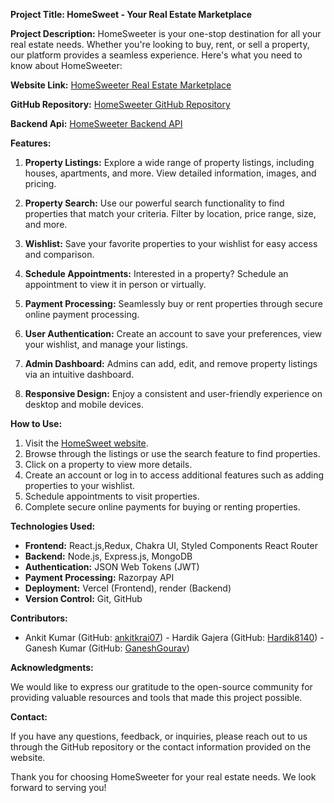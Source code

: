 **Project Title: HomeSweet - Your Real Estate Marketplace**

**Project Description:**
HomeSweeter is your one-stop destination for all your real estate needs. Whether you're looking to buy, rent, or sell a property, our platform provides a seamless experience. Here's what you need to know about HomeSweeter:

**Website Link:**
[HomeSweeter Real Estate Marketplace](https://homesweeter-ocuzifg6m-ankitkrai07.vercel.app/buyproduct)

**GitHub Repository:**
[HomeSweeter GitHub Repository](https://github.com/ankitkrai07/gusty-adjustment-6018)

**Backend Api:**
[HomeSweeter Backend API](https://gusty.onrender.com/)

**Features:**

1. **Property Listings:** Explore a wide range of property listings, including houses, apartments, and more. View detailed information, images, and pricing.

2. **Property Search:** Use our powerful search functionality to find properties that match your criteria. Filter by location, price range, size, and more.

3. **Wishlist:** Save your favorite properties to your wishlist for easy access and comparison.

4. **Schedule Appointments:** Interested in a property? Schedule an appointment to view it in person or virtually.

5. **Payment Processing:** Seamlessly buy or rent properties through secure online payment processing.

6. **User Authentication:** Create an account to save your preferences, view your wishlist, and manage your listings.

7. **Admin Dashboard:** Admins can add, edit, and remove property listings via an intuitive dashboard.

8. **Responsive Design:** Enjoy a consistent and user-friendly experience on desktop and mobile devices.

**How to Use:**

1. Visit the [HomeSweet website](https://homesweeter-ocuzifg6m-ankitkrai07.vercel.app/).
2. Browse through the listings or use the search feature to find properties.
3. Click on a property to view more details.
4. Create an account or log in to access additional features such as adding properties to your wishlist.
5. Schedule appointments to visit properties.
6. Complete secure online payments for buying or renting properties.

**Technologies Used:**

- **Frontend:** React.js,Redux, Chakra UI, Styled Components React Router
- **Backend:** Node.js, Express.js, MongoDB
- **Authentication:** JSON Web Tokens (JWT)
- **Payment Processing:** Razorpay API
- **Deployment:** Vercel (Frontend), render (Backend)
- **Version Control:** Git, GitHub

**Contributors:**

- Ankit Kumar (GitHub: [ankitkrai07](https://github.com/ankitkrai07)) - Hardik Gajera (GitHub: [Hardik8140](https://github.com/Hardik8140)) - Ganesh Kumar (GitHub: [GaneshGourav](https://github.com/GaneshGourav))

**Acknowledgments:**

We would like to express our gratitude to the open-source community for providing valuable resources and tools that made this project possible.

**Contact:**

If you have any questions, feedback, or inquiries, please reach out to us through the GitHub repository or the contact information provided on the website.

Thank you for choosing HomeSweeter for your real estate needs. We look forward to serving you!
